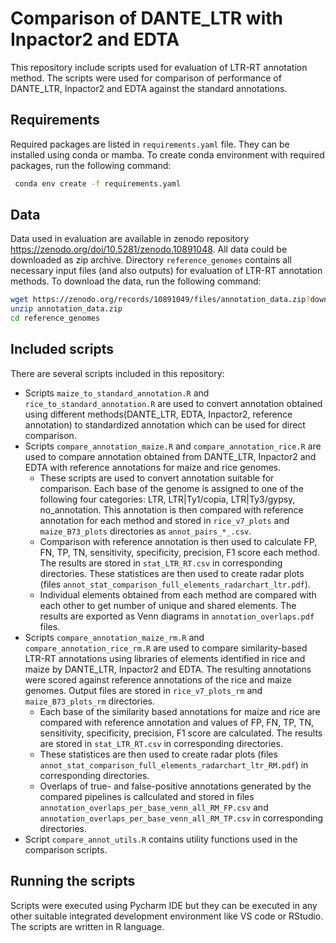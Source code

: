 # Comparison of DANTE_LTR with Inpactor2 and EDTA

This repository include scripts used for evaluation of LTR-RT annotation method. The scripts were used for comparison of performance of DANTE_LTR, Inpactor2 and EDTA against the standard annotations.


## Requirements

Required packages are listed in `requirements.yaml` file. They can be installed using conda or mamba. To create conda environment with required packages, run the following command:
 
```bash
 conda env create -f requirements.yaml
```

## Data

Data used in evaluation are available in zenodo repository https://zenodo.org/doi/10.5281/zenodo.10891048. All data could be downloaded as zip archive. Directory `reference_genomes` contains all necessary input files (and also outputs) for evaluation of LTR-RT annotation methods. To download the data, run the following command:

```bash
wget https://zenodo.org/records/10891049/files/annotation_data.zip?download=1 -O annotation_data.zip
unzip annotation_data.zip
cd reference_genomes
```


## Included scripts

There are several scripts included in this repository:
- Scripts `maize_to_standard_annotation.R` and `rice_to_standard_annotation.R` are used to convert annotation obtained using different methods(DANTE_LTR, EDTA, Inpactor2, reference annotation) to standardized annotation which can be used for direct comparison. 
- Scripts `compare_annotation_maize.R` and `compare_annotation_rice.R` are used to compare annotation obtained from DANTE_LTR, Inpactor2 and EDTA with reference annotations for maize and rice genomes. 
   - These scripts are used to convert annotation suitable for comparison. Each base of the genome is assigned to one of the following four categories: LTR, LTR|Ty1/copia, LTR|Ty3/gypsy, no_annotation. This annotation is then compared with reference annotation for each method and stored in `rice_v7_plots` and `maize_B73_plots` directories as `annot_pairs_*_.csv`.
   - Comparison with reference annotation is then used to calculate FP, FN, TP, TN, sensitivity, specificity, precision, F1 score each method. The results are stored in `stat_LTR_RT.csv` in corresponding directories. These statistices are then used to create radar plots (files `annot_stat_comparison_full_elements_radarchart_ltr.pdf`).
   - Individual elements obtained from each method are compared with each other to get number of unique and shared elements. The results are exported as Venn diagrams in `annotation_overlaps.pdf` files.   
- Scripts `compare_annotation_maize_rm.R` and `compare_annotation_rice_rm.R` are used to compare similarity-based LTR-RT annotations using libraries of elements identified in rice and maize by DANTE_LTR, Inpactor2 and EDTA. The resulting annotations were scored against reference annotations of the rice and maize genomes. Output files are stored in `rice_v7_plots_rm` and `maize_B73_plots_rm` directories.
   - Each base of the similarity based annotations for maize and rice are compared with reference annotation and values of FP, FN, TP, TN, sensitivity, specificity, precision, F1 score are calculated. The results are stored in `stat_LTR_RT.csv` in corresponding directories. 
   - These statistices are then used to create radar plots (files `annot_stat_comparison_full_elements_radarchart_ltr_RM.pdf`) in corresponding directories.
   - Overlaps of true- and false-positive annotations generated by the compared pipelines is callculated and stored in files `annotation_overlaps_per_base_venn_all_RM_FP.csv`  and  `annotation_overlaps_per_base_venn_all_RM_TP.csv` in corresponding directories.
- Script `compare_annot_utils.R` contains utility functions used in the comparison scripts.


## Running the scripts

Scripts were executed using Pycharm IDE but they can be executed in any other suitable integrated development environment like VS code or RStudio. The scripts are written in R language.